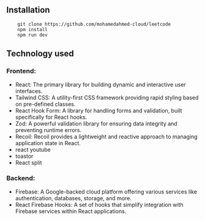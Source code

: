 ## Installation

```
    git clone https://github.com/mohamedahmed-cloud/leetcode
    npm install
    npm run dev
```

## Technology used

### Frontend:

- React: The primary library for building dynamic and interactive user interfaces.
- Tailwind CSS: A utility-first CSS framework providing rapid styling based on pre-defined classes.
- React Hook Form: A library for handling forms and validation, built specifically for React hooks.
- Zod: A powerful validation library for ensuring data integrity and preventing runtime errors.
- Recoil: Recoil provides a lightweight and reactive approach to managing application state in React.
- react youtube
- toastor
- React split

### Backend:

- Firebase: A Google-backed cloud platform offering various services like authentication, databases, storage, and more.
- React Firebase Hooks: A set of hooks that simplify integration with Firebase services within React applications.
